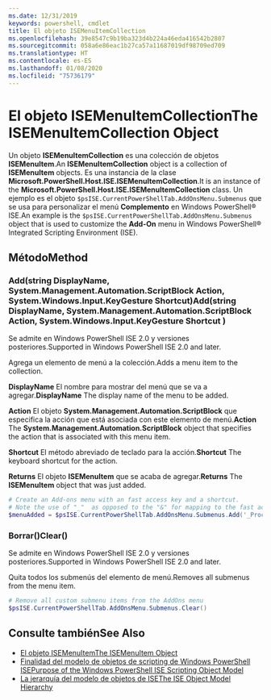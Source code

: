 ```yaml
---
ms.date: 12/31/2019
keywords: powershell, cmdlet
title: El objeto ISEMenuItemCollection
ms.openlocfilehash: 39e8547c9b19ba323d4b224a46eda416542b2807
ms.sourcegitcommit: 058a6e86eac1b27ca57a11687019df98709ed709
ms.translationtype: HT
ms.contentlocale: es-ES
ms.lasthandoff: 01/08/2020
ms.locfileid: "75736179"
---
```

# <a name="the-isemenuitemcollection-object"></a><span data-ttu-id="ce84d-103">El objeto ISEMenuItemCollection</span><span class="sxs-lookup"><span data-stu-id="ce84d-103">The ISEMenuItemCollection Object</span></span>

<span data-ttu-id="ce84d-104">Un objeto **ISEMenuItemCollection** es una colección de objetos **ISEMenuItem**.</span><span class="sxs-lookup"><span data-stu-id="ce84d-104">An **ISEMenuItemCollection** object is a collection of **ISEMenuItem** objects.</span></span> <span data-ttu-id="ce84d-105">Es una instancia de la clase **Microsoft.PowerShell.Host.ISE.ISEMenuItemCollection**.</span><span class="sxs-lookup"><span data-stu-id="ce84d-105">It is an instance of the **Microsoft.PowerShell.Host.ISE.ISEMenuItemCollection** class.</span></span> <span data-ttu-id="ce84d-106">Un ejemplo es el objeto `$psISE.CurrentPowerShellTab.AddOnsMenu.Submenus` que se usa para personalizar el menú **Complemento** en Windows PowerShell® ISE.</span><span class="sxs-lookup"><span data-stu-id="ce84d-106">An example is the `$psISE.CurrentPowerShellTab.AddOnsMenu.Submenus` object that is used to customize the **Add-On** menu in Windows PowerShell® Integrated Scripting Environment (ISE).</span></span>

## <a name="method"></a><span data-ttu-id="ce84d-107">Método</span><span class="sxs-lookup"><span data-stu-id="ce84d-107">Method</span></span>

### <a name="addstring-displayname-systemmanagementautomationscriptblock-action-systemwindowsinputkeygesture-shortcut-"></a><span data-ttu-id="ce84d-108">Add\(string DisplayName, System.Management.Automation.ScriptBlock Action, System.Windows.Input.KeyGesture Shortcut\)</span><span class="sxs-lookup"><span data-stu-id="ce84d-108">Add\(string DisplayName, System.Management.Automation.ScriptBlock Action, System.Windows.Input.KeyGesture Shortcut \)</span></span>

<span data-ttu-id="ce84d-109">Se admite en Windows PowerShell ISE 2.0 y versiones posteriores.</span><span class="sxs-lookup"><span data-stu-id="ce84d-109">Supported in Windows PowerShell ISE 2.0 and later.</span></span>

<span data-ttu-id="ce84d-110">Agrega un elemento de menú a la colección.</span><span class="sxs-lookup"><span data-stu-id="ce84d-110">Adds a menu item to the collection.</span></span>

<span data-ttu-id="ce84d-111">**DisplayName** El nombre para mostrar del menú que se va a agregar.</span><span class="sxs-lookup"><span data-stu-id="ce84d-111">**DisplayName** The display name of the menu to be added.</span></span>

<span data-ttu-id="ce84d-112">**Action** El objeto **System.Management.Automation.ScriptBlock** que especifica la acción que está asociada con este elemento de menú.</span><span class="sxs-lookup"><span data-stu-id="ce84d-112">**Action** The **System.Management.Automation.ScriptBlock** object that specifies the action that is associated with this menu item.</span></span>

<span data-ttu-id="ce84d-113">**Shortcut** El método abreviado de teclado para la acción.</span><span class="sxs-lookup"><span data-stu-id="ce84d-113">**Shortcut** The keyboard shortcut for the action.</span></span>

<span data-ttu-id="ce84d-114">**Returns** El objeto **ISEMenuItem** que se acaba de agregar.</span><span class="sxs-lookup"><span data-stu-id="ce84d-114">**Returns** The **ISEMenuItem** object that was just added.</span></span>

```powershell
# Create an Add-ons menu with an fast access key and a shortcut.
# Note the use of "_"  as opposed to the "&" for mapping to the fast access key letter for the menu item.
$menuAdded = $psISE.CurrentPowerShellTab.AddOnsMenu.Submenus.Add('_Process', {Get-Process}, 'Alt+P')
```

### <a name="clear"></a><span data-ttu-id="ce84d-115">Borrar\(\)</span><span class="sxs-lookup"><span data-stu-id="ce84d-115">Clear\(\)</span></span>

<span data-ttu-id="ce84d-116">Se admite en Windows PowerShell ISE 2.0 y versiones posteriores.</span><span class="sxs-lookup"><span data-stu-id="ce84d-116">Supported in Windows PowerShell ISE 2.0 and later.</span></span>

<span data-ttu-id="ce84d-117">Quita todos los submenús del elemento de menú.</span><span class="sxs-lookup"><span data-stu-id="ce84d-117">Removes all submenus from the menu item.</span></span>

```powershell
# Remove all custom submenu items from the AddOns menu
$psISE.CurrentPowerShellTab.AddOnsMenu.Submenus.Clear()
```

## <a name="see-also"></a><span data-ttu-id="ce84d-118">Consulte también</span><span class="sxs-lookup"><span data-stu-id="ce84d-118">See Also</span></span>

- [<span data-ttu-id="ce84d-119">El objeto ISEMenuItem</span><span class="sxs-lookup"><span data-stu-id="ce84d-119">The ISEMenuItem Object</span></span>](The-ISEMenuItem-Object.md)
- [<span data-ttu-id="ce84d-120">Finalidad del modelo de objetos de scripting de Windows PowerShell ISE</span><span class="sxs-lookup"><span data-stu-id="ce84d-120">Purpose of the Windows PowerShell ISE Scripting Object Model</span></span>](Purpose-of-the-Windows-PowerShell-ISE-Scripting-Object-Model.md)
- [<span data-ttu-id="ce84d-121">La jerarquía del modelo de objetos de ISE</span><span class="sxs-lookup"><span data-stu-id="ce84d-121">The ISE Object Model Hierarchy</span></span>](The-ISE-Object-Model-Hierarchy.md)
